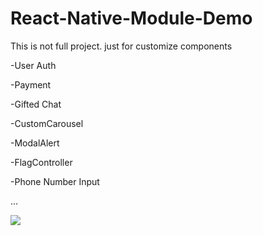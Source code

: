 # React-Native-Module-Demo
This is not full project. just for customize components

-User Auth

-Payment

-Gifted Chat

-CustomCarousel

-ModalAlert

-FlagController

-Phone Number Input

...


![](https://github.com/SoulKeeperKnight/React-Native-Module-Demo/blob/master/resources/react.gif)
